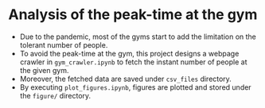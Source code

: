 # Analysis of the peak-time at the gym

* Due to the pandemic, most of the gyms start to add the limitation on the tolerant number of people. 
* To avoid the peak-time at the gym, this project designs a webpage crawler in `gym_crawler.ipynb` to fetch the instant number of people at the given gym. 
* Moreover, the fetched data are saved under `csv_files` directory.
* By executing `plot_figures.ipynb`, figures are plotted and stored under the `figure/` directory.
